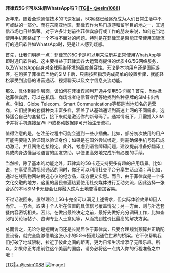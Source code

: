 **菲律宾5G卡可以注册WhatsApp吗？[[TG💪+ @esim1088](https://t.me/s/esim1088)]**

近年来，随着全球通信技术的飞速发展，5G网络已经逐渐成为人们日常生活中不可或缺的一部分。而在东南亚地区，菲律宾作为热门旅游和留学目的地之一，其通信市场也日益繁荣。对于许多计划前往菲律宾旅行或工作的朋友来说，如何在当地使用手机网络成了一个不得不面对的问题。特别是在菲律宾是否能正常使用国际流行的通讯软件如WhatsApp时，更是让人感到疑惑。

首先，让我们明确一点：菲律宾的5G卡是可以用来注册并正常使用WhatsApp等即时通讯软件的。这主要得益于菲律宾各大运营商提供的优质4G/5G网络服务，以及WhatsApp自身对全球网络环境的高度兼容性。无论是本地用户还是国际游客，在购买了菲律宾当地的SIM卡后，只需按照指示完成简单的设置步骤，就能轻松享受到流畅的语音通话、视频聊天以及文字信息交流功能。

那么，具体到操作层面，该如何在菲律宾顺利开通并使用5G卡呢？首先，当你抵达菲律宾后，可以在机场、商场或者电信营业厅等地找到各种品牌的SIM卡出售点。例如，Globe Telecom、Smart Communications等都是当地知名的运营商，它们提供的套餐种类丰富多样，涵盖了从基础通话到高速上网的不同需求。选择适合自己的套餐后，接下来就是激活你的新号码了。通常情况下，只需插入SIM卡并将手机连接至Wi-Fi或移动数据即可开始注册流程。

值得注意的是，在注册过程中可能会遇到一些小插曲。比如，部分初次使用的用户可能需要输入验证码以验证身份；如果是在国外尝试绑定，则需确保手机号码已成功激活，并且网络连接稳定。此外，考虑到语言障碍问题，建议提前准备好翻译工具或向身边懂当地语言的朋友求助，以便更高效地完成所有必要的手续。

当然啦，除了基本的功能之外，菲律宾的5G卡还支持更多有趣的应用场景。比如说，在享受高清视频通话的同时，你还可以利用社交平台分享生活点滴；再比如，通过在线购物网站挑选心仪的纪念品，既方便又实惠。而且，由于菲律宾是一个多文化交融的地方，这里的居民普遍热爱使用社交媒体进行互动交流，因此选择一张合适的本地SIM卡无疑会让你融入这片土地变得更加容易。

不过话说回来，虽然理论上5G卡完全可以满足上述需求，但实际体验效果却因人而异。一方面，取决于个人所在位置的具体信号覆盖情况；另一方面，则与所选套餐内容密切相关。因此，在做出最终决定之前，最好先做好充分调研工作，比如查阅相关论坛帖子、咨询专业人士意见等，从而找到性价比最高的解决方案。

总而言之，无论你是短期访问还是长期居住于菲律宾，只要合理规划预算并正确配置设备，就完全能够借助这张小小的5G卡搭建起通往世界的桥梁。它不仅帮助我们打破了地域限制，拉近了彼此之间的距离，更为日常生活增添了无限乐趣。所以，如果你正考虑前往这个美丽的国度，请务必将这一点纳入你的行程准备之中哦！

[[TG💪+ @esim1088](https://t.me/s/esim1088) ![Image](https://i.postimg.cc/4NQfJmqS/Snipaste-2025-05-13-00-14-12.png)]